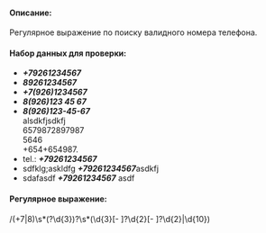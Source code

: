 #### Описание:

Регулярное выражение по поиску валидного номера телефона.  

#### Набор данных для проверки:  

* ***+79261234567***  
* ***89261234567***  
* ***+7(926)1234567***  
* ***8(926)123 45 67***  
* ***8(926)123-45-67***  
alsdkfjsdkfj  
6579872897987  
5646  
+654+654987.  
* tel.: ***+79261234567***  
* sdfklg;askldfg ***+79261234567***asdkfj  
* sdafasdf ***+79261234567*** asdf  

#### Регулярное выражение:

/(\+7|8)\s*\(?\d{3}\)?\s*(\d{3}[- ]?\d{2}[- ]?\d{2}|\d{10})
